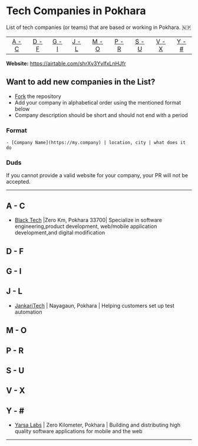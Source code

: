 # Tech Companies in Pokhara

List of tech companies (or teams) that are based or working in Pokhara. :nepal:

|                 |                 |                 |                 |                 |                 |                 |                 |                 |
| :-------------: | :-------------: | :-------------: | :-------------: | :-------------: | :-------------: | :-------------: | :-------------: | :-------------: |
| [A - C](#a---c) | [D - F](#d---f) | [G - I](#g---i) | [J - L](#j---l) | [M - O](#m---o) | [P - R](#p---r) | [S - U](#s---u) | [V - X](#v---x) | [Y - \#](#y---) |

**Website:** https://airtable.com/shrXv3YvlfxLnHJfr

## Want to add new companies in the List?

- [Fork](https://guides.github.com/activities/forking) the repository
- Add your company in alphabetical order using the mentioned format below
- Company description should be short and should not end with a period

### Format

```
- [Company Name](https://my.company) | location, city | what does it do
```

### Duds

If you cannot provide a valid website for your company, your PR will not be accepted.

---

## A - C
- [Black Tech](https://www.blacktech.com.np) |Zero Km, Pokhara 33700| Specialize in software engineering,product development, web/mobile application development,and digital modification

## D - F


## G - I

## J - L
- [JankariTech](https://www.jankaritech.com/) | Nayagaun, Pokhara | Helping customers set up test automation

## M - O


## P - R

## S - U


## V - X



## Y - \#

- [Yarsa Labs](https://yarsa.io/) | Zero Kilometer, Pokhara | Building and distributing high quality software applications for mobile and the web


---

